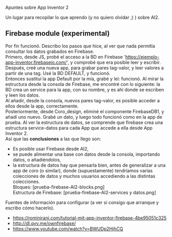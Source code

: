 
Apuntes sobre App Inventor 2

Un lugar para recopilar lo que aprendo (y no quiero olvidar ;) ) sobre AI2.

## Firebase module (experimental)
Por fin funcionó. Describo los pasos que hice, al ver que nada permitía consultar los datos grabados en Firebase.  
Primero, desde JS, probé el acceso a la BD en Firebase 'https://ejemplo-app-inventor.firebaseio.com/', y comprobé que era posible leer y escribir.  
Después, creé una nueva app, para grabar pares tag-valor, y leer valores a partir de una tag. Usé la BD DEFAULT, y funcionó.  
Entonces sustituí la app Default por la mía, grabé y leí: funcionó. Al mirar la estructura desde la consola de Firebase, me encontré con lo siguiente: la BD crea un service para la app, con su nombre, y es ahí donde se escriben y leen los datos.  
Al añadir, desde la consola, nuevos pares tag-valor, es posible acceder a ellos desde la app, correctamente.  
Posteriormente, desde Coro_design, eliminé el componente FirebaseDB1, y añadí uno nuevo. Grabé un dato, y luego todo funcionó como en la app de prueba. Al ver la estructura de datos, se comprende que firebase crea una estructura service-datos para cada App que accede a ella desde App Inventor 2.  
Así que las **conclusiones** a las que llego son:  
- Es posible usar Firebase desde AI2,  
- se puede alimentar una base con datos desde la consola, importando datos, o añadiéndolos,  
- la estructura de datos hay que pensarla bien, antes de generalizar a una app de coro (o similar), donde (supuestamente) tendríamos varias colecciones de datos y muchos usuarios accediendo a las distintas colecciones.  
Bloques: [prueba-firebase-AI2-blocks.png]  
Estructura de Firebase: [prueba-firebase-AI2-services y datos.png]  

Fuentes de información para configurar (a ver si consigo que arranque y escribo cómo hacerlo).
* https://rominirani.com/tutorial-mit-app-inventor-firebase-4be95051c325
* http://dl.qyv.me/ownfirebase/
* https://www.youtube.com/watch?v=BWUDp2HjhCQ

